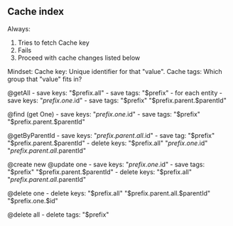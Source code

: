 ## Cache index

Always:
1. Tries to fetch Cache key
2. Fails
3. Proceed with cache changes listed below

Mindset:
	Cache key:  Unique identifier for that "value".
	Cache tags: Which group that "value" fits in?

@getAll
	- save keys: 
		"$prefix.all"
	- save tags:
		"$prefix"
	- for each entity 
		- save keys:
			"$prefix.one.$id"
		- save tags:
			"$prefix"
			"$prefix.parent.$parentId"

@find (get One)
	- save keys:
		"$prefix.one.$id"
	- save tags:
		"$prefix"
		"$prefix.parent.$parentId"

@getByParentId
	- save keys:
		"$prefix.parent.all.$id"
	- save tag:
		"$prefix"
		"$prefix.parent.$parentId"
	- delete keys:
		"$prefix.all"
		"$prefix.one.$id"
		"$prefix.parent.all.$parentId"

@create new
@update one
	- save keys:
		"$prefix.one.$id"
	- save tags:
		"$prefix"
		"$prefix.parent.$parentId"
	- delete keys:
		"$prefix.all"
		"$prefix.parent.all.$parentId"

@delete one
	- delete keys:
		"$prefix.all"
		"$prefix.parent.all.$parentId"
		"$prefix.one.$id"

@delete all
	- delete tags:
		"$prefix"
